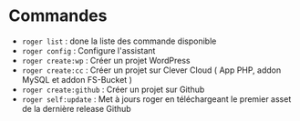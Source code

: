 # Commandes

- `roger list` : done la liste des commande disponible
- `roger config` : Configure l'assistant
- `roger create:wp` : Créer un projet WordPress
- `roger create:cc` : Créer un projet sur Clever Cloud ( App PHP, addon MySQL et addon FS-Bucket )
- `roger create:github` : Créer un projet sur Github
- `roger self:update` : Met à jours roger en téléchargeant le premier asset de la dernière release Github
